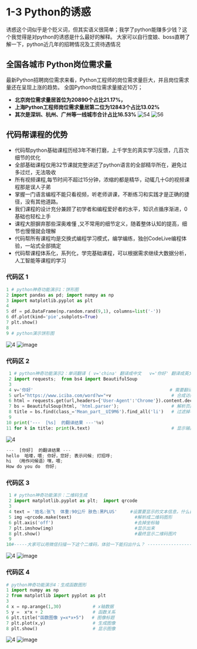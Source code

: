 # 1-3 Python的诱惑
诱惑这个词似乎是个贬义词，但其实语义很简单；我学了python能赚多少钱？这个我觉得是对python的诱惑是什么最好的解释。
大家可以自行度娘、boss直聘了解一下，python近几年的招聘情况及工资待遇情况
## 全国各城市 Python岗位需求量
最新Python招聘岗位需求来看，Python工程师的岗位需求量巨大，并且岗位需求量还在呈现上涨的趋势。
全国Python岗位需求量接近10万；
- **北京岗位需求量居首位为20890个占比21.17%，**
- **上海Python工程师岗位需求量居第二位为12843个占比13.02%**
- **其次是深圳、杭州、广州等一线城市合计占比16.53%**
![54](https://user-images.githubusercontent.com/103555341/163669186-824caa97-95ef-40b9-a80a-42b7c6a954fa.jpg)
![56](https://user-images.githubusercontent.com/103555341/163669205-2d1e553b-0484-48de-a4fd-1e398f35663a.jpg)
## 代码帮课程的优势
- 代码帮python基础课程历经3年不断打磨，上千学生的真实学习反馈，几百次细节的优化
- 全部基础课程仅用32节课就完整讲述了python语言的全部精华所在，避免过多过烂，无法吸收
- 所有视频课程,每节时间不超过15分钟，浓缩的都是精华，动辄几十G的视频课程那是误人子弟
- 掌握一门语言编程不能只看视频，听老师讲课，不断练习和实践才是正确的捷径，没有其他道路。
- 我们课程的设计充分兼顾了初学者和编程爱好者的水平，知识点循序渐进，0基础也轻松上手
- 课程大胆摒弃那些深奥难懂 ,又不常用的细节定义，随着整体认知的提高，细节也慢慢就会理解
- 代码帮所有课程均是交换式编程学习模式，编学编练，独创CodeLive编程体验，一站式全部搞定
- 代码帮课程体系化，系列化，学完基础课程，可以根据需求继续大数据分析，人工智能等课程的学习

### 代码区 1
```python
1 # python神奇功能演示1：饼形图
2 import pandas as pd; import numpy as np
3 import matplotlib.pyplot as plt
4 
5 df = pd.DataFrame(np.random.rand(9,1), columns=list('-'))
6 df.plot(kind='pie',subplots=True)
7 plt.show()
8
9 # python演示饼形图
```
![4](https://user-images.githubusercontent.com/103555341/163546933-bee710b5-943e-454e-b00d-922d2b897614.jpg)
![image](https://user-images.githubusercontent.com/103555341/163669350-452bc2c7-de4f-4d90-b226-2ae68c21df43.png)

### 代码区 2
```python
 1 # python神奇功能演示2：单词翻译 ( v='china' 翻译成中文   v='你好' 翻译成英文，你可以任意更换单词)
 2 import requests;  from bs4 import BeautifulSoup 
 3
 4 v='你好'                                                    # 需要翻译的单词,你可以任意更换单词或者短语
 5 url="https://www.iciba.com/word?w="+v                       # 合成访问网址
 6 html = requests.get(url,headers={'User-Agent':'Chrome'}).content.decode('utf-8')  
 7 bs = BeautifulSoup(html, 'html.parser');                    # 解析页面 
 8 title = bs.find(class_='Mean_part__UI9M6').find_all('li')   # 过滤掉不用的信息
 9
10 print('---  [%s]  的翻译结果 ---'%v)
11 for k in title: print(k.text)                               # 显示输出翻译结果
```
![4](https://user-images.githubusercontent.com/103555341/163546933-bee710b5-943e-454e-b00d-922d2b897614.jpg)
```python
---  [你好]  的翻译结果 ---
hello  哈喽，喂; 你好，您好; 表示问候; 打招呼; 
hi  （用作问候语）嘿，喂; 
How do you do  你好; 
```
### 代码区 3
```python
 1 # python神奇功能演示：二维码生成
 2 import matplotlib.pyplot as plt;  import qrcode
 3
 4 text = '姓名:张飞  体重:90公斤 肤色:黑PLUS'     #设置要显示的文本信息，什么都可以
 5 img =qrcode.make(text)                        #解析成二维码图形
 6 plt.axis('off')                               #去掉坐标轴
 7 plt.imshow(img)                               #显示出来 
 8 plt.show()                                    #最终显示二维码图片
 9
10#-----大家可以用微信扫描一下这个二维码，体验一下能扫出什么？ ------------------------
```
![4](https://user-images.githubusercontent.com/103555341/163546933-bee710b5-943e-454e-b00d-922d2b897614.jpg)
![image](https://user-images.githubusercontent.com/103555341/163669660-d2c3b526-d99e-44c4-8279-43b79cd312e5.png)

### 代码区 4
```python
# python神奇功能演示4：生成函数图形
1 import numpy as np 
2 from matplotlib import pyplot as plt 
3
4 x = np.arange(1,30)            # x轴数据
5 y =  x*x + 2                   # 函数关系
6 plt.title("函数图像 y=x*x+5")   # 图像标题
7 plt.plot(x,y)                  # 生成图像
8 plt.show()                     # 显示图像
```
![4](https://user-images.githubusercontent.com/103555341/163546933-bee710b5-943e-454e-b00d-922d2b897614.jpg)
![image](https://user-images.githubusercontent.com/103555341/163669700-6387ec98-f40d-4644-8753-69e20e3b144c.png)


